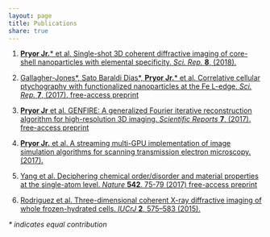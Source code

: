 ```yaml
---
layout: page
title: Publications
share: true
---
```


1. [**Pryor Jr.**\* et al. Single-shot 3D coherent diffractive imaging of core-shell nanoparticles with elemental specificity. *Sci. Rep.* **8**, (2018).](https://www.nature.com/articles/s41598-018-26182-1)

2. [Gallagher-Jones\*, Sato Baraldi Dias\*, **Pryor Jr.**\* et al. Correlative cellular ptychography with functionalized nanoparticles at the Fe L-edge. *Sci. Rep.* **7**, (2017).](http://www.nature.com/articles/s41598-017-04784-5)[ free-access preprint](https://arxiv.org/abs/1702.05680)

3. [**Pryor Jr** et al. GENFIRE: A generalized Fourier iterative reconstruction algorithm for high-resolution 3D imaging. *Scientific Reports* **7**, (2017).](http://www.nature.com/articles/s41598-017-09847-1)[ free-access preprint](https://arxiv.org/abs/1706.04309)

4. [**Pryor Jr.** et al. A streaming multi-GPU implementation of image simulation algorithms for scanning transmission electron microscopy. (2017).](https://ascimaging.springeropen.com/articles/10.1186/s40679-017-0048-z)

5. [Yang et al. Deciphering chemical order/disorder and material properties at the single-atom level. *Nature* **542**. 75-79 (2017)](http://www.nature.com/nature/journal/v542/n7639/abs/nature21042.html)[ free-access preprint](https://arxiv.org/abs/1607.02051)

6. [Rodriguez et al. Three-dimensional coherent X-ray diffractive imaging of whole frozen-hydrated cells. *IUCrJ* **2**, 575–583 (2015).](https://www.ncbi.nlm.nih.gov/pmc/articles/PMC4547825/)

*\* indicates equal contribution*
